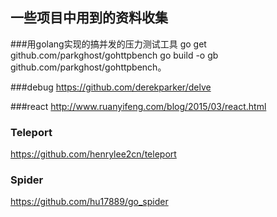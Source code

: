 ## 一些项目中用到的资料收集



###用golang实现的搞并发的压力测试工具
go get github.com/parkghost/gohttpbench
go build -o gb github.com/parkghost/gohttpbench。

###debug
https://github.com/derekparker/delve


###react
http://www.ruanyifeng.com/blog/2015/03/react.html


### Teleport
https://github.com/henrylee2cn/teleport

### Spider
https://github.com/hu17889/go_spider
